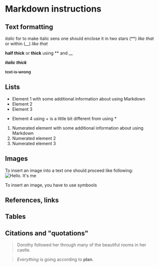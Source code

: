# Markdown instructions

## Text formatting

*italic* for to make italic sens one should enclose it in two stars (**) *like that* or within (__) _like that_ 


**half thick** or __thick__  using ** and __

__*italic thick*__

~~text is wrong~~

## Lists

* Element 1 with some additional information about using Markdown
* Element 2
* Element 3
+ Element 4 using + is a little bit different from using *

1. Numerated element with some additional information about using Markdown
2. Numerated element 2
3. Numerated element 3

## Images

To insert an image into a text one should proceed like following:
![Hello. It's me](yava.jpg)

To insert an image, you have to use symbools ![]()

## References, links

## Tables

## Citations and "quotations"

> Dorothy followed her through many of the beautiful rooms in her castle.

>  *Everything* is going according to **plan**.